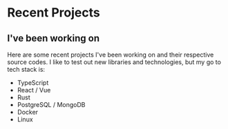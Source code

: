 # Recent Projects 
## I've been working on
Here are some recent projects I've been working on and their respective source codes. I like to test out new libraries and technologies, but my go to tech stack is:

- TypeScript
- React / Vue
- Rust
- PostgreSQL / MongoDB
- Docker
- Linux 
